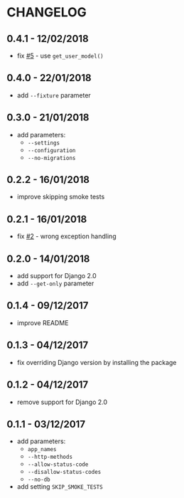 # CHANGELOG

## 0.4.1 - 12/02/2018
- fix [#5] - use `get_user_model()`

## 0.4.0 - 22/01/2018
- add `--fixture` parameter

## 0.3.0 - 21/01/2018
- add parameters:
  * `--settings`
  * `--configuration`
  * `--no-migrations`

## 0.2.2 - 16/01/2018
- improve skipping smoke tests

## 0.2.1 - 16/01/2018
- fix [#2] - wrong exception handling

## 0.2.0 - 14/01/2018
- add support for Django 2.0
- add `--get-only` parameter

## 0.1.4 - 09/12/2017
- improve README

## 0.1.3 - 04/12/2017
- fix overriding Django version by installing the package

## 0.1.2 - 04/12/2017
- remove support for Django 2.0

## 0.1.1 - 03/12/2017
- add parameters:
  * `app_names`
  * `--http-methods`
  * `--allow-status-code`
  * `--disallow-status-codes`
  * `--no-db`
- add setting `SKIP_SMOKE_TESTS`

[#2]: https://github.com/kamilkijak/django-smoke-tests/issues/2
[#5]: https://github.com/kamilkijak/django-smoke-tests/issues/5
